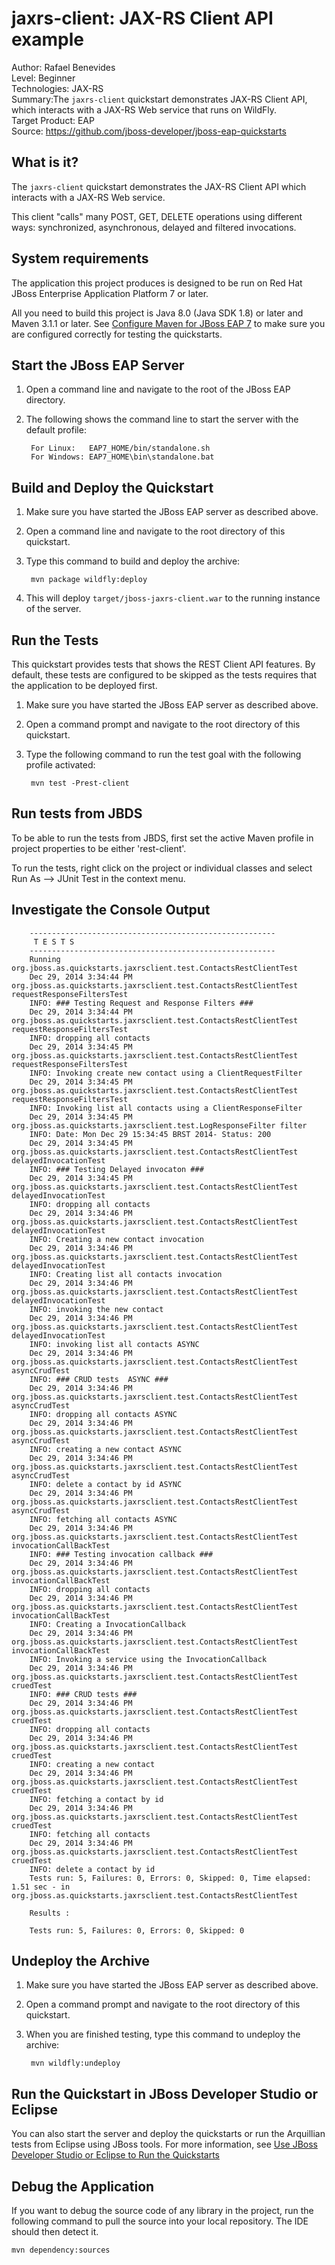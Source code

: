 jaxrs-client: JAX-RS Client API example
================================================================
Author: Rafael Benevides  
Level: Beginner  
Technologies: JAX-RS  
Summary:The `jaxrs-client` quickstart demonstrates JAX-RS Client API, which interacts with a JAX-RS Web service that runs on WildFly.  
Target Product: EAP  
Source: <https://github.com/jboss-developer/jboss-eap-quickstarts>  


What is it?
-----------

The `jaxrs-client` quickstart demonstrates the JAX-RS Client API which interacts with a JAX-RS Web service.

This client "calls" many POST, GET, DELETE operations using different ways: synchronized, asynchronous, delayed and filtered invocations.


System requirements
-------------------

The application this project produces is designed to be run on Red Hat JBoss Enterprise Application Platform 7 or later. 

All you need to build this project is Java 8.0 (Java SDK 1.8) or later and Maven 3.1.1 or later. See [Configure Maven for JBoss EAP 7](https://github.com/jboss-developer/jboss-developer-shared-resources/blob/master/guides/CONFIGURE_MAVEN_JBOSS_EAP7.md#configure-maven-to-build-and-deploy-the-quickstarts) to make sure you are configured correctly for testing the quickstarts.


Start the JBoss EAP Server
-------------------------

1. Open a command line and navigate to the root of the  JBoss EAP directory.
2. The following shows the command line to start the server with the default profile:

        For Linux:   EAP7_HOME/bin/standalone.sh
        For Windows: EAP7_HOME\bin\standalone.bat


Build and Deploy the Quickstart
-------------------------

1. Make sure you have started the JBoss EAP server as described above.
2. Open a command line and navigate to the root directory of this quickstart.
3. Type this command to build and deploy the archive:

        mvn package wildfly:deploy
4. This will deploy `target/jboss-jaxrs-client.war` to the running instance of the server.
 


Run the Tests
-------------------------


This quickstart provides tests that shows the REST Client API features. By default, these tests are configured to be skipped as the tests requires that the application to be deployed first. 


1. Make sure you have started the JBoss EAP server as described above.
2. Open a command prompt and navigate to the root directory of this quickstart.
3. Type the following command to run the test goal with the following profile activated:

        mvn test -Prest-client

Run tests from JBDS
-----------------------

To be able to run the tests from JBDS, first set the active Maven profile in project properties to be either 'rest-client'.

To run the tests, right click on the project or individual classes and select Run As --> JUnit Test in the context menu.


Investigate the Console Output
----------------------------


        -------------------------------------------------------
         T E S T S
        -------------------------------------------------------
        Running org.jboss.as.quickstarts.jaxrsclient.test.ContactsRestClientTest
        Dec 29, 2014 3:34:44 PM org.jboss.as.quickstarts.jaxrsclient.test.ContactsRestClientTest requestResponseFiltersTest
        INFO: ### Testing Request and Response Filters ###
        Dec 29, 2014 3:34:44 PM org.jboss.as.quickstarts.jaxrsclient.test.ContactsRestClientTest requestResponseFiltersTest
        INFO: dropping all contacts
        Dec 29, 2014 3:34:45 PM org.jboss.as.quickstarts.jaxrsclient.test.ContactsRestClientTest requestResponseFiltersTest
        INFO: Invoking create new contact using a ClientRequestFilter
        Dec 29, 2014 3:34:45 PM org.jboss.as.quickstarts.jaxrsclient.test.ContactsRestClientTest requestResponseFiltersTest
        INFO: Invoking list all contacts using a ClientResponseFilter
        Dec 29, 2014 3:34:45 PM org.jboss.as.quickstarts.jaxrsclient.test.LogResponseFilter filter
        INFO: Date: Mon Dec 29 15:34:45 BRST 2014- Status: 200
        Dec 29, 2014 3:34:45 PM org.jboss.as.quickstarts.jaxrsclient.test.ContactsRestClientTest delayedInvocationTest
        INFO: ### Testing Delayed invocaton ###
        Dec 29, 2014 3:34:45 PM org.jboss.as.quickstarts.jaxrsclient.test.ContactsRestClientTest delayedInvocationTest
        INFO: dropping all contacts
        Dec 29, 2014 3:34:46 PM org.jboss.as.quickstarts.jaxrsclient.test.ContactsRestClientTest delayedInvocationTest
        INFO: Creating a new contact invocation
        Dec 29, 2014 3:34:46 PM org.jboss.as.quickstarts.jaxrsclient.test.ContactsRestClientTest delayedInvocationTest
        INFO: Creating list all contacts invocation
        Dec 29, 2014 3:34:46 PM org.jboss.as.quickstarts.jaxrsclient.test.ContactsRestClientTest delayedInvocationTest
        INFO: invoking the new contact
        Dec 29, 2014 3:34:46 PM org.jboss.as.quickstarts.jaxrsclient.test.ContactsRestClientTest delayedInvocationTest
        INFO: invoking list all contacts ASYNC
        Dec 29, 2014 3:34:46 PM org.jboss.as.quickstarts.jaxrsclient.test.ContactsRestClientTest asyncCrudTest
        INFO: ### CRUD tests  ASYNC ###
        Dec 29, 2014 3:34:46 PM org.jboss.as.quickstarts.jaxrsclient.test.ContactsRestClientTest asyncCrudTest
        INFO: dropping all contacts ASYNC
        Dec 29, 2014 3:34:46 PM org.jboss.as.quickstarts.jaxrsclient.test.ContactsRestClientTest asyncCrudTest
        INFO: creating a new contact ASYNC
        Dec 29, 2014 3:34:46 PM org.jboss.as.quickstarts.jaxrsclient.test.ContactsRestClientTest asyncCrudTest
        INFO: delete a contact by id ASYNC
        Dec 29, 2014 3:34:46 PM org.jboss.as.quickstarts.jaxrsclient.test.ContactsRestClientTest asyncCrudTest
        INFO: fetching all contacts ASYNC
        Dec 29, 2014 3:34:46 PM org.jboss.as.quickstarts.jaxrsclient.test.ContactsRestClientTest invocationCallBackTest
        INFO: ### Testing invocation callback ###
        Dec 29, 2014 3:34:46 PM org.jboss.as.quickstarts.jaxrsclient.test.ContactsRestClientTest invocationCallBackTest
        INFO: dropping all contacts
        Dec 29, 2014 3:34:46 PM org.jboss.as.quickstarts.jaxrsclient.test.ContactsRestClientTest invocationCallBackTest
        INFO: Creating a InvocationCallback
        Dec 29, 2014 3:34:46 PM org.jboss.as.quickstarts.jaxrsclient.test.ContactsRestClientTest invocationCallBackTest
        INFO: Invoking a service using the InvocationCallback
        Dec 29, 2014 3:34:46 PM org.jboss.as.quickstarts.jaxrsclient.test.ContactsRestClientTest cruedTest
        INFO: ### CRUD tests ###
        Dec 29, 2014 3:34:46 PM org.jboss.as.quickstarts.jaxrsclient.test.ContactsRestClientTest cruedTest
        INFO: dropping all contacts
        Dec 29, 2014 3:34:46 PM org.jboss.as.quickstarts.jaxrsclient.test.ContactsRestClientTest cruedTest
        INFO: creating a new contact
        Dec 29, 2014 3:34:46 PM org.jboss.as.quickstarts.jaxrsclient.test.ContactsRestClientTest cruedTest
        INFO: fetching a contact by id
        Dec 29, 2014 3:34:46 PM org.jboss.as.quickstarts.jaxrsclient.test.ContactsRestClientTest cruedTest
        INFO: fetching all contacts
        Dec 29, 2014 3:34:46 PM org.jboss.as.quickstarts.jaxrsclient.test.ContactsRestClientTest cruedTest
        INFO: delete a contact by id
        Tests run: 5, Failures: 0, Errors: 0, Skipped: 0, Time elapsed: 1.51 sec - in org.jboss.as.quickstarts.jaxrsclient.test.ContactsRestClientTest
        
        Results :
        
        Tests run: 5, Failures: 0, Errors: 0, Skipped: 0


Undeploy the Archive
--------------------

1. Make sure you have started the JBoss EAP server as described above.
2. Open a command prompt and navigate to the root directory of this quickstart.
3. When you are finished testing, type this command to undeploy the archive:

        mvn wildfly:undeploy


Run the Quickstart in JBoss Developer Studio or Eclipse
-------------------------------------


You can also start the server and deploy the quickstarts or run the Arquillian tests from Eclipse using JBoss tools. For more information, see [Use JBoss Developer Studio or Eclipse to Run the Quickstarts](https://github.com/jboss-developer/jboss-developer-shared-resources/blob/master/guides/USE_JBDS.md#use-jboss-developer-studio-or-eclipse-to-run-the-quickstarts) 

Debug the Application
------------------------------------

If you want to debug the source code of any library in the project, run the following command to pull the source into your local repository. The IDE should then detect it.

    mvn dependency:sources
   

